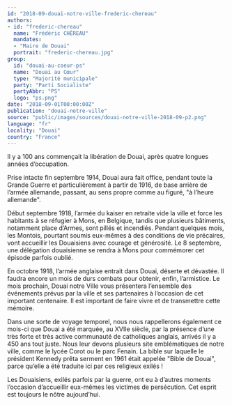 ```yaml
---
id: "2018-09-douai-notre-ville-frederic-chereau"
authors:
- id: "frederic-chereau"
  name: "Frédéric CHÉREAU"
  mandates: 
  - "Maire de Douai"
  portrait: "frederic-chereau.jpg"
group:
  id: "douai-au-coeur-ps"
  name: "Douai au Cœur"
  type: "Majorité municipale"
  party: "Parti Socialiste"
  partyAbbr: "PS"
  logo: "ps.png"
date: "2018-09-01T00:00:00Z"
publication: "douai-notre-ville"
source: "public/images/sources/douai-notre-ville-2018-09-p2.png"
language: "fr"
locality: "Douai"
country: "France"
---
```


Il y a 100 ans commençait la libération de Douai, après quatre longues années d’occupation.

Prise intacte fin septembre 1914, Douai aura fait office, pendant toute la Grande Guerre et particulièrement à partir de 1916, de base arrière de l’armée allemande, passant, au sens propre comme
au figuré, "à l’heure allemande".

Début septembre 1918, l’armée du kaiser en retraite vide la ville et force les habitants à se réfugier à Mons, en Belgique, tandis que plusieurs bâtiments, notamment place d’Armes, sont pillés et incendiés. Pendant quelques mois, les Montois, pourtant soumis eux-mêmes à des conditions de vie précaires, vont accueillir les Douaisiens avec courage et générosité. Le 8 septembre, une délégation douaisienne se rendra à Mons pour commémorer cet épisode parfois oublié.

En octobre 1918, l’armée anglaise entrait dans Douai, déserte et dévastée. Il faudra encore un mois de durs combats pour obtenir, enfin, l’armistice. Le mois prochain, Douai notre Ville vous présentera l’ensemble des événements prévus par la ville et ses partenaires à l’occasion de cet important centenaire. Il est important de faire vivre et de transmettre cette mémoire.

Dans une sorte de voyage temporel, nous nous rappellerons également ce mois-ci que Douai a été marquée, au XVIIe siècle, par la présence d’une très forte et très active communauté de catholiques anglais, arrivés il y a 450 ans tout juste. Nous leur devons plusieurs site emblématiques de notre ville, comme le lycée Corot ou le parc Fenain. La bible sur laquelle le président Kennedy prêta serment en 1961 était appelée "Bible de Douai", parce qu’elle a été traduite ici par ces religieux exilés !

Les Douaisiens, exilés parfois par la guerre, ont eu à d’autres moments l’occasion d’accueillir eux-mêmes les victimes de persécution. Cet esprit est toujours le nôtre aujourd’hui.
